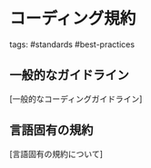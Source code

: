 # コーディング規約

tags: #standards #best-practices

## 一般的なガイドライン

[一般的なコーディングガイドライン]

## 言語固有の規約

[言語固有の規約について]
